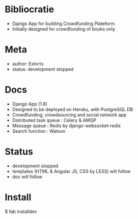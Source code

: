 Bibliocratie
===========

* Django App for building Crowdfunding Plateform
* Initially designed for crowdfunding of books only


Meta
====

* author: Exlivris
* status: development stopped


Docs
====

* Django App (1.8)
* Designed to be deployed on Heroku, with PostgreSQL DB
* Crowdfunding, crowdsourcing and social network app
* Distributed task queue : Celery & AMQP
* Message queue : Redis by django-websocket-redis
* Search function : Watson


Status
=======

* development stopped
* templates (HTML & Angular JS, CSS by LESS) will follow
* doc will follow


Install
=======

$ fab installdev